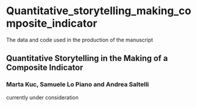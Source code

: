 # Quantitative_storytelling_making_composite_indicator
The data and code used in the production of the manuscript 

## Quantitative Storytelling in the Making of a Composite Indicator 

### Marta Kuc, Samuele Lo Piano and Andrea Saltelli

currently under consideration
